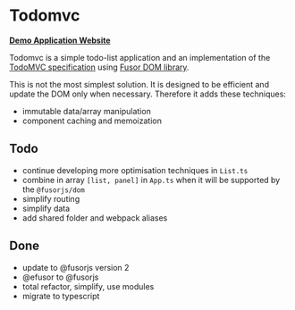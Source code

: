 # Todomvc

**[Demo Application Website](https://fusorjs.github.io/todomvc/)**

Todomvc is a simple todo-list application and an implementation of the [TodoMVC specification](http://todomvc.com/) using [Fusor DOM library](https://github.com/fusorjs/dom#readme).

This is not the most simplest solution. It is designed to be efficient and update the DOM only when necessary. Therefore it adds these techniques:

- immutable data/array manipulation
- component caching and memoization

## Todo

- continue developing more optimisation techniques in `List.ts`
- combine in array `[list, panel]` in `App.ts` when it will be supported by the `@fusorjs/dom`
- simplify routing
- simplify data
- add shared folder and webpack aliases

## Done

- update to @fusorjs version 2
- @efusor to @fusorjs
- total refactor, simplify, use modules
- migrate to typescript
